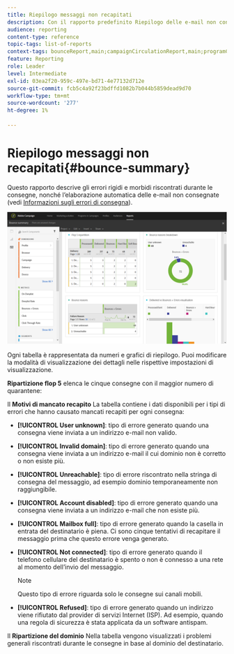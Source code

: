 ```yaml
---
title: Riepilogo messaggi non recapitati
description: Con il rapporto predefinito Riepilogo delle e-mail non consegnate, scopri lo stato delle campagne inviate e gli errori che potrebbero aver riscontrato.
audience: reporting
content-type: reference
topic-tags: list-of-reports
context-tags: bounceReport,main;campaignCirculationReport,main;programCirculationReport,main
feature: Reporting
role: Leader
level: Intermediate
exl-id: 03ea2f20-959c-497e-bd71-4e77132d712e
source-git-commit: fcb5c4a92f23bdffd1082b7b044b5859dead9d70
workflow-type: tm+mt
source-wordcount: '277'
ht-degree: 1%

---
```


# Riepilogo messaggi non recapitati{#bounce-summary}

Questo rapporto descrive gli errori rigidi e morbidi riscontrati durante le consegne, nonché l’elaborazione automatica delle e-mail non consegnate (vedi [Informazioni sugli errori di consegna](../../sending/using/understanding-delivery-failures.md)).

![](assets/campaign_reports_bounces.png)

Ogni tabella è rappresentata da numeri e grafici di riepilogo. Puoi modificare la modalità di visualizzazione dei dettagli nelle rispettive impostazioni di visualizzazione.

**Ripartizione flop 5** elenca le cinque consegne con il maggior numero di quarantene:

Il **Motivi di mancato recapito** La tabella contiene i dati disponibili per i tipi di errori che hanno causato mancati recapiti per ogni consegna:

* **[!UICONTROL User unknown]**: tipo di errore generato quando una consegna viene inviata a un indirizzo e-mail non valido.
* **[!UICONTROL Invalid domain]**: tipo di errore generato quando una consegna viene inviata a un indirizzo e-mail il cui dominio non è corretto o non esiste più.
* **[!UICONTROL Unreachable]**: tipo di errore riscontrato nella stringa di consegna del messaggio, ad esempio dominio temporaneamente non raggiungibile.
* **[!UICONTROL Account disabled]**: tipo di errore generato quando una consegna viene inviata a un indirizzo e-mail che non esiste più.
* **[!UICONTROL Mailbox full]**: tipo di errore generato quando la casella in entrata del destinatario è piena. Ci sono cinque tentativi di recapitare il messaggio prima che questo errore venga generato.
* **[!UICONTROL Not connected]**: tipo di errore generato quando il telefono cellulare del destinatario è spento o non è connesso a una rete al momento dell’invio del messaggio.

   >[!NOTE]
   >
   >Questo tipo di errore riguarda solo le consegne sui canali mobili.

* **[!UICONTROL Refused]**: tipo di errore generato quando un indirizzo viene rifiutato dal provider di servizi Internet (ISP). Ad esempio, quando una regola di sicurezza è stata applicata da un software antispam.

Il **Ripartizione del dominio** Nella tabella vengono visualizzati i problemi generali riscontrati durante le consegne in base al dominio del destinatario.

